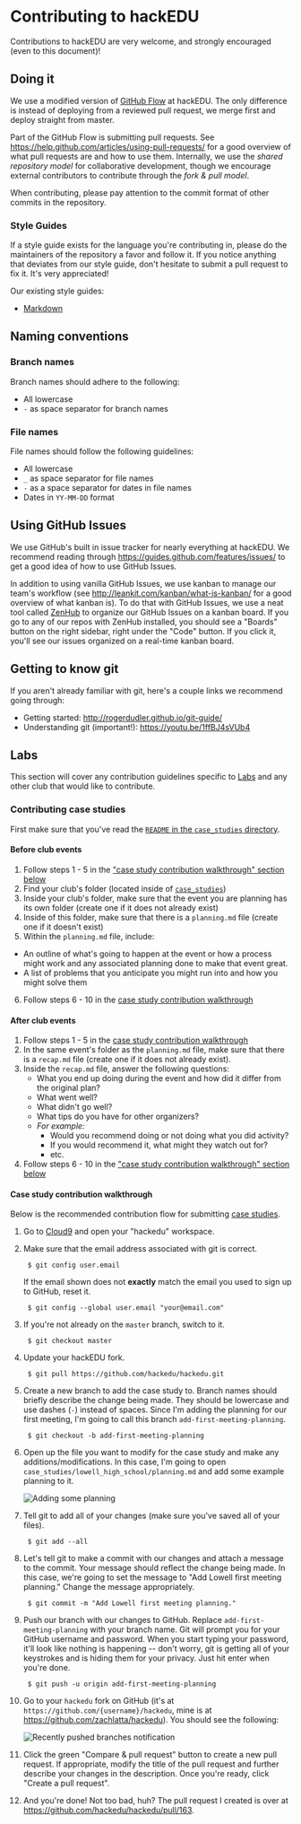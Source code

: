 # Contributing to hackEDU

Contributions to hackEDU are very welcome, and strongly encouraged (even to this
document)!

## Doing it

We use a modified version of
[GitHub Flow](https://guides.github.com/introduction/flow/) at hackEDU. The only
difference is instead of deploying from a reviewed pull request, we merge first
and deploy straight from master.

Part of the GitHub Flow is submitting pull requests. See
https://help.github.com/articles/using-pull-requests/ for a good overview of
what pull requests are and how to use them. Internally, we use the _shared
repository model_ for collaborative development, though we encourage external
contributors to contribute through the _fork & pull model_.

When contributing, please pay attention to the commit format of other commits in
the repository.

### Style Guides

If a style guide exists for the language you're contributing in, please do the
maintainers of the repository a favor and follow it. If you notice anything that
deviates from our style guide, don't hesitate to submit a pull request to fix
it. It's very appreciated!

Our existing style guides:

- [Markdown](https://github.com/hackedu/meta/blob/master/markdown_style_guide.md)

## Naming conventions

### Branch names

Branch names should adhere to the following:

- All lowercase
- `-` as space separator for branch names

### File names

File names should follow the following guidelines:

- All lowercase
- `_` as space separator for file names
- `-` as a space separator for dates in file names
- Dates in `YY-MM-DD` format

## Using GitHub Issues

We use GitHub's built in issue tracker for nearly everything at hackEDU. We
recommend reading through https://guides.github.com/features/issues/ to get a
good idea of how to use GitHub Issues.

In addition to using vanilla GitHub Issues, we use kanban to manage our team's
workflow (see http://leankit.com/kanban/what-is-kanban/ for a good overview of
what kanban is). To do that with GitHub Issues, we use a neat tool called
[ZenHub](https://www.zenhub.io/) to organize our GitHub Issues on a kanban
board. If you go to any of our repos with ZenHub installed, you should see a
"Boards" button on the right sidebar, right under the "Code" button. If you
click it, you'll see our issues organized on a real-time kanban board.

## Getting to know git

If you aren't already familiar with git, here's a couple links we recommend
going through:

- Getting started: http://rogerdudler.github.io/git-guide/
- Understanding git (important!): https://youtu.be/1ffBJ4sVUb4

## Labs

This section will cover any contribution guidelines specific to
[Labs](meta/labs) and any other club that would like to contribute.

### Contributing case studies

First make sure that you've read the
[`README` in the `case_studies` directory](case_studies/README.md).

#### Before club events

1. Follow steps 1 - 5 in the
   ["case study contribution walkthrough" section below](#case-study-contribution-walkthrough)
2. Find your club's folder (located inside of [`case_studies`](/case_studies))
3. Inside your club's folder, make sure that the event you are planning has its
   own folder (create one if it does not already exist)
4. Inside of this folder, make sure that there is a `planning.md` file (create
   one if it doesn't exist)
5. Within the `planning.md` file, include:
  - An outline of what's going to happen at the event or how a process might
    work and any associated planning done to make that event great.
  - A list of problems that you anticipate you might run into and how you might
    solve them
6. Follow steps 6 - 10 in the
   [case study contribution walkthrough](#case-study-contribution-walkthrough)

#### After club events

1. Follow steps 1 - 5 in the
   [case study contribution walkthrough](#case-study-contribution-walkthrough)
2. In the same event's folder as the `planning.md` file, make sure that there is
   a `recap.md` file (create one if it does not already exist).
3. Inside the `recap.md` file, answer the following questions:
    - What you end up doing during the event and how did it differ from the
      original plan?
    - What went well?
    - What didn't go well?
    - What tips do you have for other organizers?
    - _For example:_
      - Would you recommend doing or not doing what you did activity?
      - If you would recommend it, what might they watch out for?
      - etc.
4. Follow steps 6 - 10 in the
   ["case study contribution walkthrough" section below](#case-study-contribution-walkthrough)

#### Case study contribution walkthrough

Below is the recommended contribution flow for submitting
[case studies](case_studies/).

1. Go to [Cloud9](https://c9.io/) and open your "hackedu" workspace.
2. Make sure that the email address associated with git is correct.

        $ git config user.email

   If the email shown does not **exactly** match the email you used to sign up
   to GitHub, reset it.

        $ git config --global user.email "your@email.com"

3. If you're not already on the `master` branch, switch to it.

        $ git checkout master

4. Update your hackEDU fork.

        $ git pull https://github.com/hackedu/hackedu.git

5. Create a new branch to add the case study to. Branch names should briefly
   describe the change being made. They should be lowercase and use dashes (`-`)
   instead of spaces. Since I'm adding the planning for our first meeting, I'm
   going to call this branch `add-first-meeting-planning`.

        $ git checkout -b add-first-meeting-planning

6. Open up the file you want to modify for the case study and make any
   additions/modifications. In this case, I'm going to open
   `case_studies/lowell_high_school/planning.md` and add some example planning
   to it.

    ![Adding some planning](https://i.imgur.com/HbM24cp.gif)

7. Tell git to add all of your changes (make sure you've saved all of your
   files).

        $ git add --all

8. Let's tell git to make a commit with our changes and attach a message to the
   commit. Your message should reflect the change being made. In this case,
   we're going to set the message to "Add Lowell first meeting planning." Change
   the message appropriately.

        $ git commit -m "Add Lowell first meeting planning."

9. Push our branch with our changes to GitHub. Replace
   `add-first-meeting-planning` with your branch name. Git will prompt you for
   your GitHub username and password. When you start typing your password, it'll
   look like nothing is happening -- don't worry, git is getting all of your
   keystrokes and is hiding them for your privacy. Just hit enter when you're
   done.

        $ git push -u origin add-first-meeting-planning

10. Go to your `hackedu` fork on GitHub (it's at
    `https://github.com/{username}/hackedu`, mine is at
    https://github.com/zachlatta/hackedu). You should see the following:

    ![Recently pushed branches notification](https://i.imgur.com/NOeQyBe.png)

11. Click the green "Compare & pull request" button to create a new pull
    request. If appropriate, modify the title of the pull request and further
    describe your changes in the description. Once you're ready, click "Create a
    pull request".
12. And you're done! Not too bad, huh? The pull request I created is over at
    https://github.com/hackedu/hackedu/pull/163.
